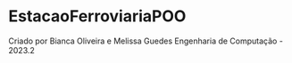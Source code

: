 # EstacaoFerroviariaPOO
Criado por Bianca Oliveira e Melissa Guedes 
Engenharia de Computação - 2023.2 
